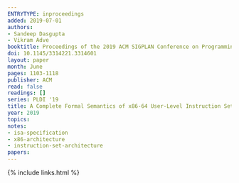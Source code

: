 ```yaml
---
ENTRYTYPE: inproceedings
added: 2019-07-01
authors:
- Sandeep Dasgupta
- Vikram Adve
booktitle: Proceedings of the 2019 ACM SIGPLAN Conference on Programming Language Design and Implementation
doi: 10.1145/3314221.3314601
layout: paper
month: June
pages: 1103-1118
publisher: ACM
read: false
readings: []
series: PLDI '19
title: A Complete Formal Semantics of x86-64 User-Level Instruction Set Architecture
year: 2019
topics:
notes:
- isa-specification
- x86-architecture
- instruction-set-architecture
papers:
---
```


{% include links.html %}
